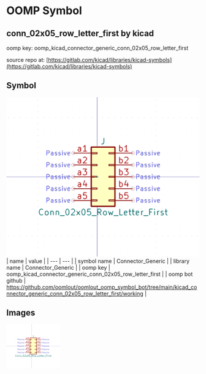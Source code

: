 # OOMP Symbol  
## conn_02x05_row_letter_first  by kicad  
  
oomp key: oomp_kicad_connector_generic_conn_02x05_row_letter_first  
  
source repo at: [https://gitlab.com/kicad/libraries/kicad-symbols](https://gitlab.com/kicad/libraries/kicad-symbols)  
## Symbol  
  
[![working.png](working_600.png)](working.png)  
| name | value | 
| --- | --- | 
| symbol name | Connector_Generic | 
| library name | Connector_Generic | 
| oomp key | oomp_kicad_connector_generic_conn_02x05_row_letter_first | 
| oomp bot github | https://github.com/oomlout/oomlout_oomp_symbol_bot/tree/main/kicad_connector_generic_conn_02x05_row_letter_first/working | 
## Images  
  
[![working.png](working_140.png)](working.png)  
